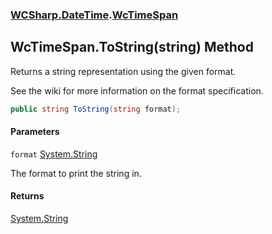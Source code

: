 ### [WCSharp.DateTime](WCSharp.DateTime.md 'WCSharp.DateTime').[WcTimeSpan](WCSharp.DateTime.WcTimeSpan.md 'WCSharp.DateTime.WcTimeSpan')

## WcTimeSpan.ToString(string) Method

Returns a string representation using the given format.  
  
See the wiki for more information on the format specification.

```csharp
public string ToString(string format);
```
#### Parameters

<a name='WCSharp.DateTime.WcTimeSpan.ToString(string).format'></a>

`format` [System.String](https://docs.microsoft.com/en-us/dotnet/api/System.String 'System.String')

The format to print the string in.

#### Returns
[System.String](https://docs.microsoft.com/en-us/dotnet/api/System.String 'System.String')